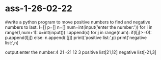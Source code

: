# ass-1-26-02-22
#write a python program to move positive numbers to find and negative numbers to last.
l=[]
p=[]
n=[]
num=int(input('enter the number:'))
for i in range(1,num+1):
    x=int(input())
    l.append(x)
for j in range(num):
    if(l[j]>=0):
        p.append(l[j])
    else:
        n.append(l[j])
print('positive list:',p)
print('negative list:',n)

output:enter the number:4
21
-21
12
3
positive list[21,12]
negative list[-21,3]
